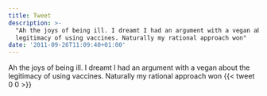 ```yaml
---
title: Tweet
description: >-
  "Ah the joys of being ill. I dreamt I had an argument with a vegan about the
  legitimacy of using vaccines. Naturally my rational approach won"
date: '2011-09-26T11:09:40+01:00'
---
```

Ah the joys of being ill. I dreamt I had an argument with a vegan about the legitimacy of using vaccines. Naturally my rational approach won
      {{< tweet 0 0 >}}
    
